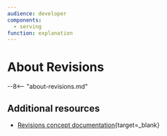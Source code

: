 ```yaml
---
audience: developer
components:
  - serving
function: explanation
---
```


# About Revisions

--8<-- "about-revisions.md"

## Additional resources

- [Revisions concept documentation](../../concepts/serving-resources/revisions.md){target=_blank}
